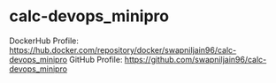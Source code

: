 # calc-devops_minipro

DockerHub Profile: https://hub.docker.com/repository/docker/swapniljain96/calc-devops_minipro
GitHub Profile: https://github.com/swapniljain96/calc-devops_minipro

